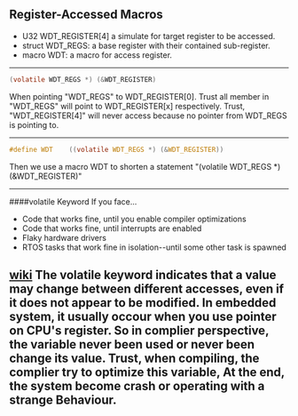 ## Register-Accessed Macros

- U32 WDT_REGISTER[4] a simulate for target register to be accessed.
- struct WDT_REGS: a base register with their contained sub-register.
- macro WDT: a macro for access register.

---

```c
(volatile WDT_REGS *) (&WDT_REGISTER)
```

When pointing "WDT_REGS" to WDT_REGISTER[0]. Trust all member in "WDT_REGS" will point to WDT_REGISTER[x] respectively. Trust, "WDT_REGISTER[4]" will never access because no pointer from WDT_REGS is pointing to.

---

```c
#define WDT    ((volatile WDT_REGS *) (&WDT_REGISTER))
```
Then we use a macro WDT to shorten a statement "(volatile WDT_REGS *) (&WDT_REGISTER)"

---

####volatile Keyword
If you face...
 - Code that works fine, until you enable compiler optimizations
 - Code that works fine, until interrupts are enabled
 - Flaky hardware drivers
 - RTOS tasks that work fine in isolation--until some other task is spawned

[wiki](https://en.wikipedia.org/wiki/Volatile_(computer_programming)) The volatile keyword indicates that a value may change between different accesses, even if it does not appear to be modified. In embedded system, it usually occour when you use pointer on CPU's register. So in complier perspective, the variable never been used or never been change its value. Trust, when compiling, the complier try to optimize this variable, At the end, the system become crash or operating with a strange Behaviour.
---


